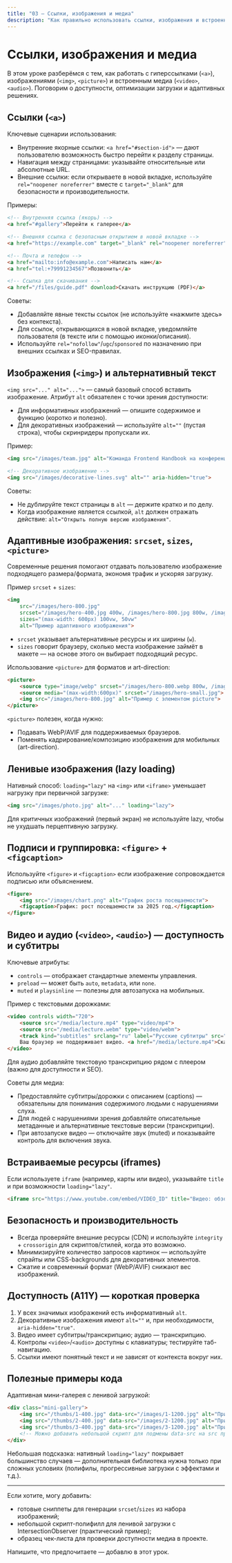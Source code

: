 ```yaml
---
title: "03 — Ссылки, изображения и медиа"
description: "Как правильно использовать ссылки, изображения и встроенные медиа в HTML: примеры, доступность и лучшие практики для современных сайтов."
---
```


# Ссылки, изображения и медиа

В этом уроке разберёмся с тем, как работать с гиперссылками (`<a>`), изображениями (`<img>`, `<picture>`) и встроенным медиа (`<video>`, `<audio>`). Поговорим о доступности, оптимизации загрузки и адаптивных решениях.

## Ссылки (`<a>`)

Ключевые сценарии использования:

- Внутренние якорные ссылки: `<a href="#section-id">` — дают пользователю возможность быстро перейти к разделу страницы.
- Навигация между страницами: указывайте относительные или абсолютные URL.
- Внешние ссылки: если открываете в новой вкладке, используйте `rel="noopener noreferrer"` вместе с `target="_blank"` для безопасности и производительности.

Примеры:

```html
<!-- Внутренняя ссылка (якорь) -->
<a href="#gallery">Перейти к галерее</a>

<!-- Внешняя ссылка с безопасным открытием в новой вкладке -->
<a href="https://example.com" target="_blank" rel="noopener noreferrer">Сайт-источник</a>

<!-- Почта и телефон -->
<a href="mailto:info@example.com">Написать нам</a>
<a href="tel:+79991234567">Позвонить</a>

<!-- Ссылка для скачивания -->
<a href="/files/guide.pdf" download>Скачать инструкцию (PDF)</a>
```

Советы:

- Добавляйте явные тексты ссылок (не используйте «нажмите здесь» без контекста).
- Для ссылок, открывающихся в новой вкладке, уведомляйте пользователя (в тексте или с помощью иконки/описания).
- Используйте `rel="nofollow"`/`ugc`/`sponsored` по назначению при внешних ссылках и SEO-правилах.

## Изображения (`<img>`) и альтернативный текст

`<img src="..." alt="...">` — самый базовый способ вставить изображение. Атрибут `alt` обязателен с точки зрения доступности:

- Для информативных изображений — опишите содержимое и функцию (коротко и полезно).
- Для декоративных изображений — используйте `alt=""` (пустая строка), чтобы скринридеры пропускали их.

Пример:

```html
<img src="/images/team.jpg" alt="Команда Frontend Handbook на конференции 2025"> 

<!-- Декоративное изображение -->
<img src="/images/decorative-lines.svg" alt="" aria-hidden="true"> 
```

Советы:

- Не дублируйте текст страницы в `alt` — держите кратко и по делу.
- Когда изображение является ссылкой, `alt` должен отражать действие: `alt="Открыть полную версию изображения"`.

## Адаптивные изображения: `srcset`, `sizes`, `<picture>`

Современные решения помогают отдавать пользователю изображение подходящего размера/формата, экономя трафик и ускоряя загрузку.

Пример `srcset` + `sizes`:

```html
<img
	src="/images/hero-800.jpg"
	srcset="/images/hero-400.jpg 400w, /images/hero-800.jpg 800w, /images/hero-1200.jpg 1200w"
	sizes="(max-width: 600px) 100vw, 50vw"
	alt="Пример адаптивного изображения">
```

- `srcset` указывает альтернативные ресурсы и их ширины (`w`).
- `sizes` говорит браузеру, сколько места изображение займёт в макете — на основе этого он выбирает подходящий ресурс.

Использование `<picture>` для форматов и art-direction:

```html
<picture>
	<source type="image/webp" srcset="/images/hero-800.webp 800w, /images/hero-1200.webp 1200w">
	<source media="(max-width:600px)" srcset="/images/hero-small.jpg">
	<img src="/images/hero-800.jpg" alt="Пример с элементом picture">
</picture>
```

`<picture>` полезен, когда нужно:

- Подавать WebP/AVIF для поддерживаемых браузеров.
- Поменять кадрирование/композицию изображения для мобильных (art-direction).

## Ленивые изображения (lazy loading)

Нативный способ: `loading="lazy"` на `<img>` или `<iframe>` уменьшает нагрузку при первичной загрузке:

```html
<img src="/images/photo.jpg" alt="..." loading="lazy"> 
```

Для критичных изображений (первый экран) не используйте lazy, чтобы не ухудшать перцептивную загрузку.

## Подписи и группировка: `<figure>` + `<figcaption>`

Используйте `<figure>` и `<figcaption>` если изображение сопровождается подписью или объяснением.

```html
<figure>
	<img src="/images/chart.png" alt="График роста посещаемости">
	<figcaption>График: рост посещаемости за 2025 год.</figcaption>
</figure>
```

## Видео и аудио (`<video>`, `<audio>`) — доступность и субтитры

Ключевые атрибуты:

- `controls` — отображает стандартные элементы управления.
- `preload` — может быть `auto`, `metadata`, или `none`.
- `muted` и `playsinline` — полезны для автозапуска на мобильных.

Пример с текстовыми дорожками:

```html
<video controls width="720">
	<source src="/media/lecture.mp4" type="video/mp4">
	<source src="/media/lecture.webm" type="video/webm">
	<track kind="subtitles" srclang="ru" label="Русские субтитры" src="/media/subs/lecture-ru.vtt" default>
	Ваш браузер не поддерживает видео. <a href="/media/lecture.mp4">Скачать видео</a>
</video>
```

Для аудио добавляйте текстовую транскрипцию рядом с плеером (важно для доступности и SEO).

Советы для медиа:

- Предоставляйте субтитры/дорожки с описанием (captions) — обязательны для понимания содержимого людьми с нарушениями слуха.
- Для людей с нарушениями зрения добавляйте описательные метаданные и альтернативные текстовые версии (транскрипции).
- При автозапуске видео — отключайте звук (muted) и показывайте контроль для включения звука.

## Встраиваемые ресурсы (iframes)

Если используете `iframe` (например, карты или видео), указывайте `title` и при возможности `loading="lazy"`.

```html
<iframe src="https://www.youtube.com/embed/VIDEO_ID" title="Видео: обзор функций" loading="lazy" allow="accelerometer; autoplay; encrypted-media; gyroscope; picture-in-picture" allowfullscreen></iframe>
```

## Безопасность и производительность

- Всегда проверяйте внешние ресурсы (CDN) и используйте `integrity` + `crossorigin` для скриптов/стилей, когда это возможно.
- Минимизируйте количество запросов картинок — используйте спрайты или CSS-backgrounds для декоративных элементов.
- Сжатиe и современный формат (WebP/AVIF) снижают вес изображений.

## Доступность (A11Y) — короткая проверка

1. У всех значимых изображений есть информативный `alt`.
2. Декоративные изображения имеют `alt=""` и, при необходимости, `aria-hidden="true"`.
3. Видео имеет субтитры/транскрипцию; аудио — транскрипцию.
4. Контролы `<video>`/`<audio>` доступны с клавиатуры; тестируйте таб-навигацию.
5. Ссылки имеют понятный текст и не зависят от контекста вокруг них.

## Полезные примеры кода

Адаптивная мини-галерея с ленивой загрузкой:

```html
<div class="mini-gallery">
	<img src="/thumbs/1-400.jpg" data-src="/images/1-1200.jpg" alt="Пример 1" loading="lazy" class="lazy">
	<img src="/thumbs/2-400.jpg" data-src="/images/2-1200.jpg" alt="Пример 2" loading="lazy" class="lazy">
	<img src="/thumbs/3-400.jpg" data-src="/images/3-1200.jpg" alt="Пример 3" loading="lazy" class="lazy">
	<!-- Можно добавить небольшой скрипт для подмены data-src на src при вступлении в viewport -->
</div>
```

Небольшая подсказка: нативный `loading="lazy"` покрывает большинство случаев — дополнительная библиотека нужна только при сложных условиях (полифилы, прогрессивные загрузки с эффектами и т.д.).

---

Если хотите, могу добавить:

- готовые сниппеты для генерации `srcset`/`sizes` из набора изображений;
- небольшой скрипт-полифилл для ленивой загрузки с IntersectionObserver (практический пример);
- образец чек-листа для проверки доступности медиа в проекте.

Напишите, что предпочитаете — добавлю в этот урок. 

